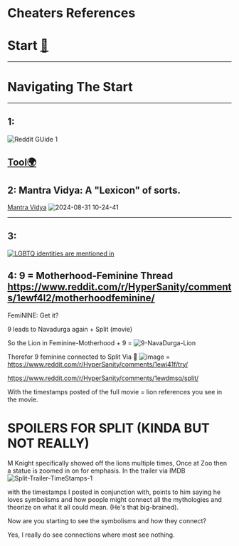 # Cheaters References

# Start [🔁](https://www.reddit.com/r/HyperSanity/comments/1etbvra/what_is_vedic_wip/)
---------------------------------------------------------------------------------------------------------------------------------------------------------------------------------------------------------------------------------------------------------------------------

# Navigating The Start
--------------------------------------------------------------------------------------------------------------------------------------------------------------------------------------------------------------------------
## 1: 
![Reddit GUide 1](https://github.com/user-attachments/assets/4eb72dc9-03de-44fd-a979-307484159884)


[Tool🌍](https://youtu.be/37CMzGHQ5dA?si=L60AkRAWZgLVJ_BH&t=18)
--------------------------------------------------------------------------------------------------------------------------------------------------------------------------------------------------------------------------
## 2: Mantra Vidya: A "Lexicon" of sorts.
[Mantra Vidya](https://www.reddit.com/r/HyperSanity/comments/1ewcst1/whispers_of_the_eternal/)
![2024-08-31 10-24-41](https://github.com/user-attachments/assets/d898c416-f3dd-44d3-a241-196cd549ca1b)

--------------------------------------------------------------------------------------------------------------------------------------------------------------------------------------------------------------------------

## 3: 
[![LGBTQ identities are mentioned in](https://github.com/user-attachments/assets/45930b34-22a1-4758-8044-7ffda9711c91)](https://en.wikipedia.org/wiki/Navadurga)


## 4: 9 = Motherhood-Feminine Thread https://www.reddit.com/r/HyperSanity/comments/1ewf4l2/motherhoodfeminine/

FemiNINE: Get it?

9 leads to Navadurga again + Split (movie)

So the Lion in Feminine-Motherhood + 9 = ![9-NavaDurga-Lion](https://github.com/user-attachments/assets/8b283d12-636f-4d46-890c-f2598a7f4acd)

Therefor 9 feminine connected to Split Via 🥚  ![image](https://github.com/user-attachments/assets/1a00e639-e9c1-49e1-b211-956c9b25c5b7) = https://www.reddit.com/r/HyperSanity/comments/1ewi41f/try/

https://www.reddit.com/r/HyperSanity/comments/1ewdmsq/split/

With the timestamps posted of the full movie = lion references you see in the movie.

# SPOILERS FOR SPLIT (KINDA BUT NOT REALLY)
M Knight specifically showed off the lions multiple times, Once at Zoo then a statue is zoomed in on for emphasis.
In the trailer via IMDB ![Split-Trailer-TimeStamps-1](https://github.com/user-attachments/assets/0e055c71-0792-437b-aa59-d9e5a9a6d1a7)


with the timestamps I posted in conjunction with, points to him saying he loves symbolisms and how people might connect all the mythologies and theorize on what it all could mean.
(He's that big-brained).

Now are you starting to see the symbolisms and how they connect?

Yes, I really do see connections where most see nothing.


